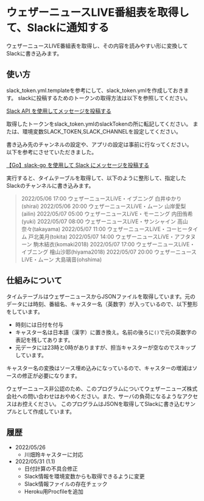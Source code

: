 # ウェザーニュースLIVE番組表を取得して、Slackに通知する

ウェザーニュースLIVE番組表を取得し、その内容を読みやすい形に変換してSlackに書き込みます。

## 使い方

slack_token.yml.templateを参考にして、slack_token.ymlを作成しておきます。
slackに投稿するためのトークンの取得方法は以下を参照してください。

[Slack API を使用してメッセージを投稿する](https://zenn.dev/kou_pg_0131/articles/slack-api-post-message)

取得したトークンをslack_token.ymlのslackTokenの所に転記してください。
または、環境変数SLACK_TOKEN,SLACK_CHANNELを設定してください。

書き込み先のチャンネルの設定や、アプリの設定は事前に行なってください。
以下を参考にさせていただきました。

[【Go】slack-go を使用して Slack にメッセージを投稿する](https://zenn.dev/kou_pg_0131/articles/go-slack-go-usage)

実行すると、タイムテーブルを取得して、以下のように整形して、指定したSlackのチャンネルに書き込みます。

>2022/05/06 17:00 ウェザーニュースLiVE・イブニング 白井ゆかり(shirai)
2022/05/06 20:00 ウェザーニュースLiVE・ムーン  山岸愛梨(ailin)
2022/05/07 05:00 ウェザーニュースLiVE・モーニング 内田侑希(yuki)
2022/05/07 08:00 ウェザーニュースLiVE・サンシャイン 高山奈々(takayama)
2022/05/07 11:00 ウェザーニュースLiVE・コーヒータイム 戸北美月(tokita)
2022/05/07 14:00 ウェザーニュースLiVE・アフタヌーン 駒木結衣(komaki2018)
2022/05/07 17:00 ウェザーニュースLiVE・イブニング 檜山沙耶(hiyama2018)
2022/05/07 20:00 ウェザーニュースLiVE・ムーン  大島璃音(ohshima)

## 仕組みについて

タイムテーブルはウェザーニュースからJSONファイルを取得しています。元のデータには時刻、番組名、キャスター名（英数字）が入っているので、以下整形をしています。

* 時刻には日付を付与
* キャスター名は日本語（漢字）に置き換え。名前の後ろに`()`で元の英数字の表記を残してあります。
* 元データには23時と0時がありますが、担当キャスターが空なのでスキップしています。

キャスター名の変換はソース埋め込みになっているので、キャスターの増減はソースの修正が必要になります。

ウェザーニュース非公認のため、このプログラムについてウェザーニューズ株式会社への問い合わせはおやめください。また、サーバの負荷になるようなアクセスはお控えください。
このプログラムはJSONを取得してSlackに書き込むサンプルとして作成しています。

## 履歴

* 2022/05/26
  * 川畑玲キャスターに対応
* 2022/05/31 (1.1)
  * 日付計算の不具合修正
  * Slack情報を環境変数からも取得できるように変更
  * Slack情報ファイルの存在チェック
  * Heroku用Procfileを追加
